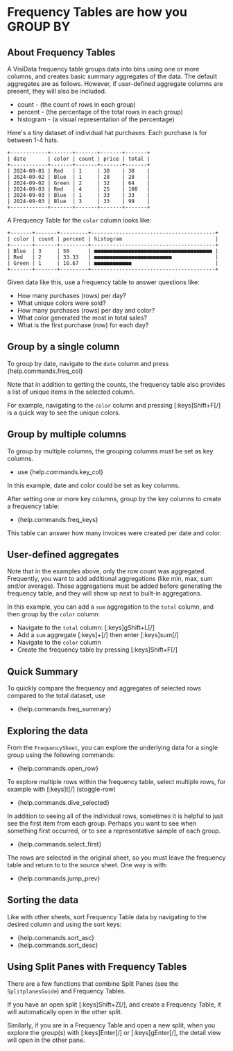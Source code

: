 # Frequency Tables are how you GROUP BY

## About Frequency Tables

A VisiData frequency table groups data into bins using one or more columns, and creates basic summary aggregates of the data. The default aggregates are as follows. However, if user-defined aggregate columns are present, they will also be included.

- count       - (the count of rows in each group)
- percent     - (the percentage of the total rows in each group)
- histogram   - (a visual representation of the percentage)

Here's a tiny dataset of individual hat purchases. Each purchase is for between 1-4 hats.

```
+------------+-------+-------+-------+-------+
| date       | color | count | price | total |
+------------+-------+-------+-------+-------+
| 2024-09-01 | Red   | 1     | 30    | 30    |
| 2024-09-02 | Blue  | 1     | 28    | 28    |
| 2024-09-02 | Green | 2     | 32    | 64    |
| 2024-09-03 | Red   | 4     | 25    | 100   |
| 2024-09-03 | Blue  | 1     | 33    | 33    |
| 2024-09-03 | Blue  | 3     | 33    | 99    |
+------------+-------+-------+-------+-------+
```

A Frequency Table for the `color` column looks like:

```
+-------+-------+---------+----------------------------------------+
| color | count | percent | histogram                              |
+-------+-------+---------+----------------------------------------+
| Blue  | 3     | 50      | ■■■■■■■■■■■■■■■■■■■■■■■■■■■■■■■■■■■■■■ |
| Red   | 2     | 33.33   | ■■■■■■■■■■■■■■■■■■■■■■■■■              |
| Green | 1     | 16.67   | ■■■■■■■■■■■■                           |
+-------+-------+---------+----------------------------------------+
```

Given data like this, use a frequency table to answer questions like:

- How many purchases (rows) per day?
- What unique colors were sold?
- How many purchases (rows) per day and color?
- What color generated the most in total sales?
- What is the first purchase (row) for each day?

## Group by a single column

To group by date, navigate to the `date` column and press {help.commands.freq_col}

Note that in addition to getting the counts, the frequency table also provides a list of unique items in the selected column.

For example, navigating to the `color` column and pressing [:keys]Shift+F[/] is a quick way to see the unique colors.

## Group by multiple columns

To group by multiple columns, the grouping columns must be set as key columns.

- use {help.commands.key_col}

In this example, date and color could be set as key columns.

After setting one or more key columns, group by the key columns to create a frequency table:

- {help.commands.freq_keys}

This table can answer how many invoices were created per date and color.

## User-defined aggregates

Note that in the examples above, only the row count was aggregated. Frequently, you want to add additional aggregations (like min, max, sum and/or average). These aggregations must be added before generating the frequency table, and they will show up next to built-in aggregations.

In this example, you can add a `sum` aggregation to the `total` column, and then group by the `color` column:

- Navigate to the `total` column: [:keys]gShift+L[/]
- Add a `sum` aggregate [:keys]+[/] then enter [:keys]sum[/]
- Navigate to the `color` column
- Create the frequency table by pressing [:keys]Shift+F[/]

## Quick Summary

To quickly compare the frequency and aggregates of selected rows compared to the total dataset, use

- {help.commands.freq_summary} 

## Exploring the data

From the `FrequencySheet`, you can explore the underlying data for a single group using the following commands:

- {help.commands.open_row}

To explore multiple rows within the frequency table, select multiple rows, for example with [:keys]t[/] (stoggle-row)

- {help.commands.dive_selected}

In addition to seeing all of the individual rows, sometimes it is helpful to just see the first item from each group. Perhaps you want to see when something first occurred, or to see a representative sample of each group.

- {help.commands.select_first}

The rows are selected in the original sheet, so you must leave the frequency table and return to to the source sheet. One way is with:
- {help.commands.jump_prev}


## Sorting the data

Like with other sheets, sort Frequency Table data by navigating to the desired column and using the sort keys:

- {help.commands.sort_asc}
- {help.commands.sort_desc}

## Using Split Panes with Frequency Tables

There are a few functions that combine Split Panes (see the `SplitplanesGuide`) and Frequency Tables.

If you have an open split [:keys]Shift+Z[/], and create a Frequency Table, it will automatically open in the other split.

Similarly, if you are in a Frequency Table and open a new split, when you explore the group(s) with [:keys]Enter[/] or [:keys]gEnter[/], the detail view will open in the other pane.

